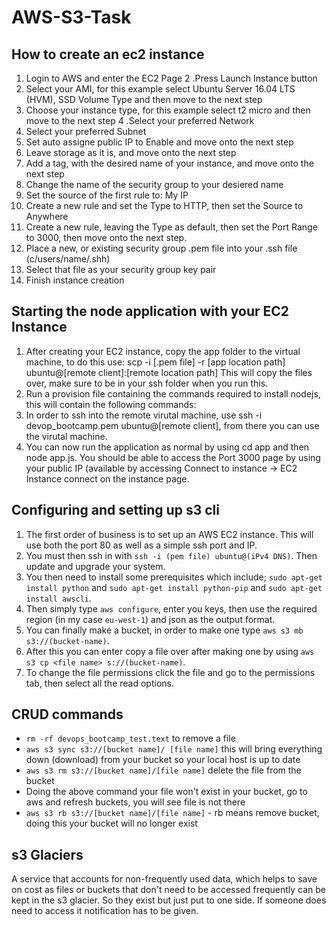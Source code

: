 # AWS-S3-Task
## How to create an ec2 instance
1. Login to AWS and enter the EC2 Page 2 .Press Launch Instance button
2. Select your AMI, for this example select Ubuntu Server 16.04 LTS (HVM), SSD Volume Type and then move to the next step
3. Choose your instance type, for this example select t2 micro and then move to the next step
4 .Select your preferred Network
5. Select your preferred Subnet
6. Set auto assigne public IP to Enable and move onto the next step
7. Leave storage as it is, and move onto the next step
8. Add a tag, with the desired name of your instance, and move onto the next step
9. Change the name of the security group to your desiered name
10. Set the source of the first rule to: My IP
11. Create a new rule and set the Type to HTTP, then set the Source to Anywhere
12. Create a new rule, leaving the Type as default, then set the Port Range to 3000, then move onto the next step.
13. Place a new, or existing security group .pem file into your .ssh file (c/users/name/.shh)
14. Select that file as your security group key pair
15. Finish instance creation


## Starting the node application with your EC2 Instance
1. After creating your EC2 instance, copy the app folder to the virtual machine, to do this use: scp -i [.pem file] -r [app location path] ubuntu@[remote client]:[remote location path] This will copy the files over, make sure to be in your ssh folder when you run this.
2. Run a provision file containing the commands required to install nodejs, this will contain the following commands:
3. In order to ssh into the remote virutal machine, use ssh -i devop_bootcamp.pem ubuntu@[remote client], from there you can use the virutal machine.
4. You can now run the application as normal by using cd app and then node app.js. You should be able to access the Port 3000 page by using your public IP (available by accessing Connect to instance -> EC2 Instance connect on the instance page.

## Configuring and setting up s3 cli
1. The first order of business is to set up an AWS EC2 instance. This will use both the port 80 as well as a simple ssh port and IP.
2. You must then ssh in with `ssh -i (pem file) ubuntu@(iPv4 DNS)`. Then update and upgrade your system.
3. You then need to install some prerequisites which include; `sudo apt-get install python` and `sudo apt-get install python-pip` and `sudo apt-get install awscli`.
4. Then simply type `aws configure`, enter you keys, then use the required region (in my case `eu-west-1`) and json as the output format.
5. You can finally make a bucket, in order to make one type `aws s3 mb s3://(bucket-name)`.
6. After this you can enter copy a file over after making one by using `aws s3 cp <file name> s://(bucket-name)`.
7. To change the file permissions click the file and go to the permissions tab, then select all the read options.

## CRUD commands
- `rm -rf devops_bootcamp_test.text` to remove a file
- `aws s3 sync s3://[bucket name]/ [file name]` this will bring everything down (download) from your bucket so your local host is up to date
- `aws s3 rm s3://[bucket name]/[file name]` delete the file from the bucket
- Doing the above command your file won't exist in your bucket, go to aws and refresh buckets, you will see file is not there
- `aws s3 rb s3://[bucket name]/[file name]` - rb means remove bucket, doing this your bucket will no longer exist
  
## s3 Glaciers
A service that accounts for non-frequently used data, which helps to save on cost as files or buckets that don't need to be accessed frequently can be kept in the s3 glacier. So they exist but just put to one side. If someone does need to access it notification has to be given.
